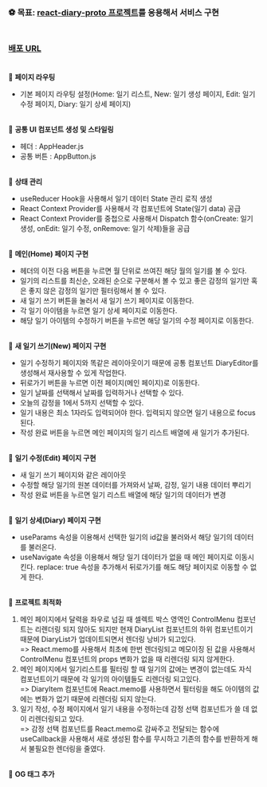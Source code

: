 ### ⚽ 목표: [react-diary-proto 프로젝트](https://github.com/zekelee/react-diary-proto)를 응용해서 서비스 구현<br><br>

### [배포 URL](https://web-ljg-emotion-diary.web.app/)<br><br>

📌 <b>페이지 라우팅</b>
- 기본 페이지 라우팅 설정(Home: 일기 리스트, New: 일기 생성 페이지, Edit: 일기 수정 페이지, Diary: 일기 상세 페이지)<br><br>

📌 <b>공통 UI 컴포넌트 생성 및 스타일링</b>
- 헤더 : AppHeader.js
- 공통 버튼 : AppButton.js<br><br>

📌 <b>상태 관리</b>
- useReducer Hook을 사용해서 일기 데이터 State 관리 로직 생성
- React Context Provider를 사용해서 각 컴포넌트에 State(일기 data) 공급
- React Context Provider를 중첩으로 사용해서 Dispatch 함수(onCreate: 일기 생성, onEdit: 일기 수정, onRemove: 일기 삭제)들을 공급<br><br>

📌 <b>메인(Home) 페이지 구현</b>
- 헤더의 이전 다음 버튼을 누르면 월 단위로 쓰여진 해당 월의 일기를 볼 수 있다.
- 일기의 리스트를 최신순, 오래된 순으로 구분해서 볼 수 있고 좋은 감정의 일기만 혹은 좋지 않은 감정의 일기만 필터링해서 볼 수 있다.
- 새 일기 쓰기 버튼을 눌러서 새 일기 쓰기 페이지로 이동한다.
- 각 일기 아이템을 누르면 일기 상세 페이지로 이동한다.
- 해당 일기 아이템의 수정하기 버튼을 누르면 해당 일기의 수정 페이지로 이동한다.<br><br>

📌 <b>새 일기 쓰기(New) 페이지 구현</b>
- 일기 수정하기 페이지와 똑같은 레이아웃이기 때문에 공통 컴포넌트 DiaryEditor를 생성해서 재사용할 수 있게 작업한다.
- 뒤로가기 버튼을 누르면 이전 페이지(메인 페이지)로 이동한다.
- 일기 날짜를 선택해서 날짜를 입력하거나 선택할 수 있다.
- 오늘의 감정을 1에서 5까지 선택할 수 있다.
- 일기 내용은 최소 1자라도 입력되어야 한다. 입력되지 않으면 일기 내용으로 focus된다.
- 작성 완료 버튼을 누르면 메인 페이지의 일기 리스트 배열에 새 일기가 추가된다.<br><br>

📌 <b>일기 수정(Edit) 페이지 구현</b>
- 새 일기 쓰기 페이지와 같은 레이아웃
- 수정할 해당 일기의 원본 데이터를 가져와서 날짜, 감정, 일기 내용 데이터 뿌리기
- 작성 완료 버튼을 누르면 일기 리스트 배열에 해당 일기의 데이터가 변경<br><br>

📌 <b>일기 상세(Diary) 페이지 구현</b>
- useParams 속성을 이용해서 선택한 일기의 id값을 불러와서 해당 일기의 데이터를 불러온다.
- useNavigate 속성을 이용해서 해당 일기 데이터가 없을 때 메인 페이지로 이동시킨다. replace: true 속성을 추가해서 뒤로가기를 해도 해당 페이지로 이동할 수 없게 한다.<br><br>

📌 <b>프로젝트 최적화</b>
1. 메인 페이지에서 달력을 좌우로 넘길 때 셀렉트 박스 영역인 ControlMenu 컴포넌트는 리렌더링 되지 않아도 되지만 현재 DiaryList 컴포넌트의 하위 컴포넌트이기 때문에 DiaryList가 업데이트되면서 렌더링 낭비가 되고있다.<br>=> React.memo를 사용해서 최초에 한번 렌더링되고 메모이징 된 값을 사용해서 ControlMenu 컴포넌트의 props 변화가 없을 때 리렌더링 되지 않게한다.
2. 메인 페이지에서 일기리스트를 필터링 할 때 일기의 값에는 변경이 없는데도 자식 컴포넌트이기 때문에 각 일기의 아이템들도 리렌더링 되고있다.<br>=> DiaryItem 컴포넌트에 React.memo를 사용하면서 필터링을 해도 아이템의 값에는 변화가 없기 때문에 리렌더링 되지 않는다.
3. 일기 작성, 수정 페이지에서 일기 내용을 수정하는데 감정 선택 컴포넌트가 쓸 데 없이 리렌더링되고 있다.<br>=> 감정 선택 컴포넌트를 React.memo로 감싸주고 전달되는 함수에 useCallback을 사용해서 새로 생성된 함수를 무시하고 기존의 함수를 반환하게 해서 불필요한 렌더링을 줄였다.<br><br>

📌 <b>OG 태그 추가</b>
